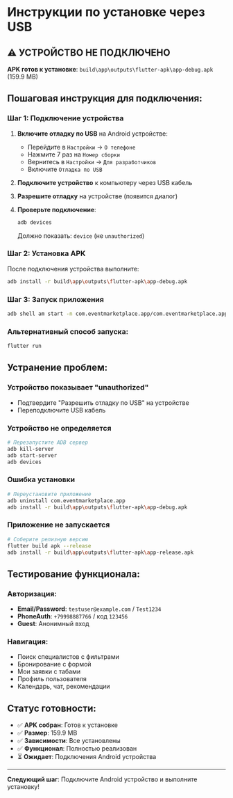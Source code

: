 # Инструкции по установке через USB

## ⚠️ УСТРОЙСТВО НЕ ПОДКЛЮЧЕНО

**APK готов к установке**: `build\app\outputs\flutter-apk\app-debug.apk` (159.9 MB)

## Пошаговая инструкция для подключения:

### Шаг 1: Подключение устройства

1. **Включите отладку по USB** на Android устройстве:
   - Перейдите в `Настройки` → `О телефоне`
   - Нажмите 7 раз на `Номер сборки`
   - Вернитесь в `Настройки` → `Для разработчиков`
   - Включите `Отладка по USB`

2. **Подключите устройство** к компьютеру через USB кабель

3. **Разрешите отладку** на устройстве (появится диалог)

4. **Проверьте подключение**:
   ```bash
   adb devices
   ```
   Должно показать: `device` (не `unauthorized`)

### Шаг 2: Установка APK

После подключения устройства выполните:

```bash
adb install -r build\app\outputs\flutter-apk\app-debug.apk
```

### Шаг 3: Запуск приложения

```bash
adb shell am start -n com.eventmarketplace.app/com.eventmarketplace.app.MainActivity
```

### Альтернативный способ запуска:

```bash
flutter run
```

## Устранение проблем:

### Устройство показывает "unauthorized"
- Подтвердите "Разрешить отладку по USB" на устройстве
- Переподключите USB кабель

### Устройство не определяется
```bash
# Перезапустите ADB сервер
adb kill-server
adb start-server
adb devices
```

### Ошибка установки
```bash
# Переустановите приложение
adb uninstall com.eventmarketplace.app
adb install -r build\app\outputs\flutter-apk\app-debug.apk
```

### Приложение не запускается
```bash
# Соберите релизную версию
flutter build apk --release
adb install -r build\app\outputs\flutter-apk\app-release.apk
```

## Тестирование функционала:

### Авторизация:
- **Email/Password**: `testuser@example.com` / `Test1234`
- **PhoneAuth**: `+79998887766` / код `123456`
- **Guest**: Анонимный вход

### Навигация:
- Поиск специалистов с фильтрами
- Бронирование с формой
- Мои заявки с табами
- Профиль пользователя
- Календарь, чат, рекомендации

## Статус готовности:

- ✅ **APK собран**: Готов к установке
- ✅ **Размер**: 159.9 MB
- ✅ **Зависимости**: Все установлены
- ✅ **Функционал**: Полностью реализован
- ⏳ **Ожидает**: Подключения Android устройства

---

**Следующий шаг**: Подключите Android устройство и выполните установку!


























